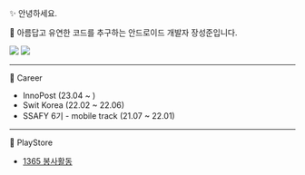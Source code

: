 ✨ 안녕하세요. 

🌱 아름답고 유연한 코드를 추구하는 안드로이드 개발자 장성준입니다.

<img src ="https://img.shields.io/badge/Android-3DDC84.svg?&style=flat&logo=Android&logoColor=white"/> <img src ="https://img.shields.io/badge/Kotlin-7F52FF.svg?&style=flat&logo=Kotlin&logoColor=white"/></a>

***

📝 Career

- InnoPost (23.04 ~ )
- Swit Korea (22.02 ~ 22.06)
- SSAFY 6기 - mobile track (21.07 ~ 22.01)

***

🎈 PlayStore 

 - [1365 봉사활동](https://play.google.com/store/apps/details?id=g6y116.volunteer)
